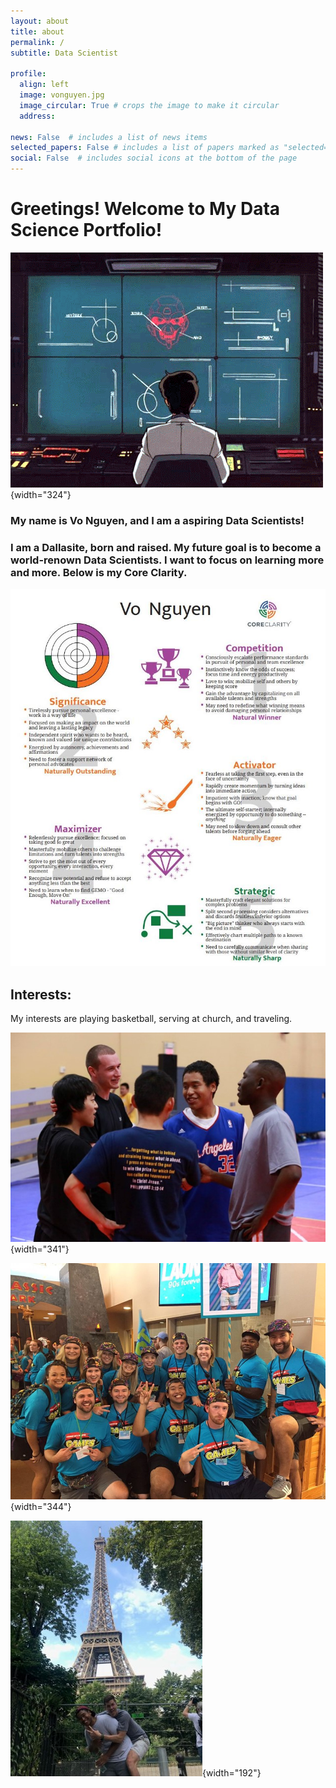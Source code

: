 ```yaml
---
layout: about
title: about
permalink: /
subtitle: Data Scientist

profile:
  align: left
  image: vonguyen.jpg
  image_circular: True # crops the image to make it circular
  address:

news: False  # includes a list of news items
selected_papers: False # includes a list of papers marked as "selected={true}"
social: False  # includes social icons at the bottom of the page
---
```


# Greetings! Welcome to My Data Science Portfolio!

![](images/5A-01.gif){width="324"}

### My name is Vo Nguyen, and I am a aspiring Data Scientists!

### I am a Dallasite, born and raised. My future goal is to become a world-renown Data Scientists. I want to focus on learning more and more. Below is my Core Clarity.

![](images/core%20clairity.JPG)

## Interests:

My interests are playing basketball, serving at church, and traveling.

![](images/basketball.jpg){width="341"}

![](images/launch.JPG){width="344"}

![](images/travel.jpg){width="192"}
